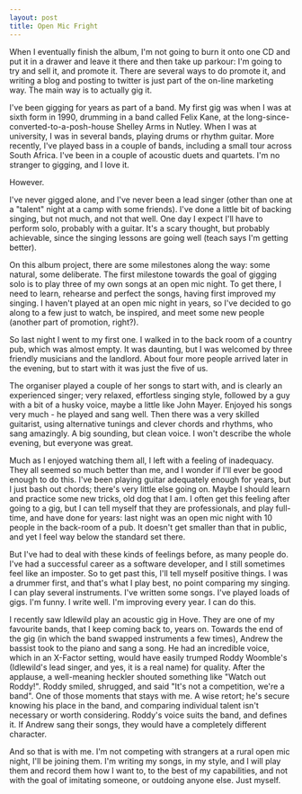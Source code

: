 ```yaml
---
layout: post
title: Open Mic Fright
---
```

When I eventually finish the album, I'm not going to burn it onto one CD and put it in a drawer and leave it there
and then take up parkour: I'm going to try and sell it, and promote it. There are several ways to do promote it, 
and writing a blog and posting to twitter is just part of the on-line marketing way. The main way is to actually gig it.

I've been gigging for years as part of a band. My first gig was when I was at sixth form in 1990, drumming in a band 
called Felix Kane, at the long-since-converted-to-a-posh-house Shelley Arms in Nutley. When I was at university, I was in 
several bands, playing drums or rhythm guitar. More recently, I've played bass in a couple of bands, including a small 
tour across South Africa. I've been in a couple of acoustic duets and quartets. I'm no stranger to gigging, and I love it.

However.

I've never gigged alone, and I've never been a lead singer (other than one at a "talent" night at a camp with some friends). 
I've done a little bit of backing singing, but not much, and not that well. 
One day I expect I'll have to perform solo, probably with a guitar. It's a scary thought, but probably achievable, since the
singing lessons are going well (teach says I'm getting better).

On this album project, there are some milestones along the way: some natural, some deliberate. The first milestone towards the 
goal of gigging solo is to play three of my own songs at an open mic night. To get there, I need to learn, rehearse and perfect the
songs, having first improved my singing. I haven't played at an open mic night in years, so I've decided to go along to a few
just to watch, be inspired, and meet some new people (another part of promotion, right?).

So last night I went to my first one. I walked in to the back room of a country pub, which was almost empty. 
It was daunting, but I was welcomed by three friendly musicians and the landlord. About four more people arrived 
later in the evening, but to start with it was just the five of us. 

The organiser played a couple of her songs to start with, and is clearly an experienced singer; very relaxed, effortless singing 
style, followed by a guy with a bit of a husky voice, maybe a little like John Mayer. Enjoyed his songs very much - he played and 
sang well. Then there was a very skilled guitarist, using alternative tunings and clever chords and rhythms, who sang amazingly. 
A big sounding, but clean voice. I won't describe the whole evening, but everyone was great.

Much as I enjoyed watching them all, I left with a feeling of inadequacy. They all seemed so much better than me, 
and I wonder if I'll ever be good enough to do this. I've been playing guitar adequately enough for years, but I just bash out
chords; there's very little else going on. Maybe I should learn and practice some new tricks, old dog that I am. I often get 
this feeling after going to a gig, but I can tell myself that they are professionals, and play full-time, and have done for years:
last night was an open mic night with 10 people in the back-room of a pub. It doesn't get smaller than that in public, and yet 
I feel way below the standard set there.

But I've had to deal with these kinds of feelings before, as many people do. I've had a successful career as a software
developer, and I still sometimes feel like an imposter. So to get past this, I'll tell myself positive things. I was a drummer
first, and that's what I play best, no point comparing my singing. I can play several instruments. 
I've written some songs. I've played loads of gigs. I'm funny. I write well. I'm improving every year. I can do this.

I recently saw Idlewild play an acoustic gig in Hove. They are one of my favourite bands, that I keep coming back to, years on. Towards
the end of the gig (in which the band swapped instruments a few times), Andrew the bassist took to the piano and sang a song. He had
an incredible voice, which in an X-Factor setting, would have easily trumped Roddy Woomble's (Idlewild's lead singer, and yes, it is a 
real name) for quality. After the applause, a well-meaning heckler shouted something like "Watch out Roddy!". Roddy smiled, shrugged,
and said "It's not a competition, we're a band". One of those moments that stays with me. A wise retort; he's secure knowing his
place in the band, and comparing individual talent isn't necessary or worth considering. Roddy's voice suits the band, and defines
it. If Andrew sang their songs, they would have a completely different character.

And so that is with me. I'm not competing with strangers at a rural open mic night, I'll be joining them. 
I'm writing my songs, in my style, and I will play them and record them how I want to, to the best of my capabilities, 
and not with the goal of imitating someone, or outdoing anyone else. Just myself. 